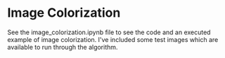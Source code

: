 # Image Colorization

See the image_colorization.ipynb file to see the code and an executed example of image colorization. I've included some test images which are available to run through the algorithm.
